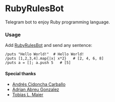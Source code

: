 # RubyRulesBot

Telegram bot to enjoy Ruby programming language.

### Usage

Add [RubyRulesBot](https://telegram.me/RubyRulesBot) and send any sentence:

    /puts "Hello World!"  # Hello World!
    /puts [1,2,3,4].map{|x| x*2}   # [2, 4, 6, 8]
    /puts a = []; a.push 5   # [5]

#### Special thanks

- [Andrés Cidoncha Carballo](https://github.com/AndresCidoncha)
- [Adrian Abreu Gonzalez](https://github.com/alu0100601398)
- [Tobias L. Maier](https://github.com/tmaier)